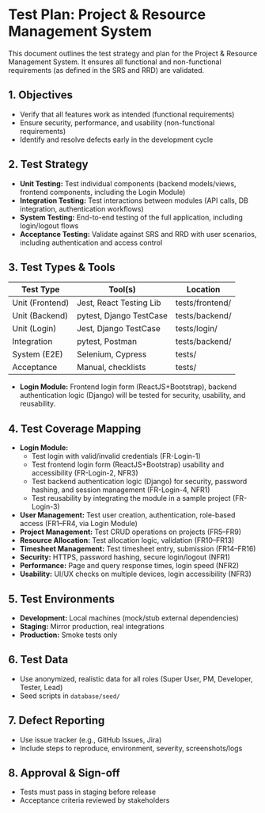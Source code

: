 # Test Plan: Project & Resource Management System

This document outlines the test strategy and plan for the Project & Resource Management System. It ensures all functional and non-functional requirements (as defined in the SRS and RRD) are validated.

## 1. Objectives
- Verify that all features work as intended (functional requirements)
- Ensure security, performance, and usability (non-functional requirements)
- Identify and resolve defects early in the development cycle

## 2. Test Strategy
- **Unit Testing:** Test individual components (backend models/views, frontend components, including the Login Module)
- **Integration Testing:** Test interactions between modules (API calls, DB integration, authentication workflows)
- **System Testing:** End-to-end testing of the full application, including login/logout flows
- **Acceptance Testing:** Validate against SRS and RRD with user scenarios, including authentication and access control

## 3. Test Types & Tools
| Test Type         | Tool(s)                  | Location           |
|-------------------|--------------------------|--------------------|
| Unit (Frontend)   | Jest, React Testing Lib  | tests/frontend/    |
| Unit (Backend)    | pytest, Django TestCase  | tests/backend/     |
| Unit (Login)      | Jest, Django TestCase    | tests/login/       |
| Integration       | pytest, Postman          | tests/backend/     |
| System (E2E)      | Selenium, Cypress        | tests/             |
| Acceptance        | Manual, checklists       | tests/             |

- **Login Module:** Frontend login form (ReactJS+Bootstrap), backend authentication logic (Django) will be tested for security, usability, and reusability.

## 4. Test Coverage Mapping
- **Login Module:**
  - Test login with valid/invalid credentials (FR-Login-1)
  - Test frontend login form (ReactJS+Bootstrap) usability and accessibility (FR-Login-2, NFR3)
  - Test backend authentication logic (Django) for security, password hashing, and session management (FR-Login-4, NFR1)
  - Test reusability by integrating the module in a sample project (FR-Login-3)
- **User Management:** Test user creation, authentication, role-based access (FR1–FR4, via Login Module)
- **Project Management:** Test CRUD operations on projects (FR5–FR9)
- **Resource Allocation:** Test allocation logic, validation (FR10–FR13)
- **Timesheet Management:** Test timesheet entry, submission (FR14–FR16)
- **Security:** HTTPS, password hashing, secure login/logout (NFR1)
- **Performance:** Page and query response times, login speed (NFR2)
- **Usability:** UI/UX checks on multiple devices, login accessibility (NFR3)

## 5. Test Environments
- **Development:** Local machines (mock/stub external dependencies)
- **Staging:** Mirror production, real integrations
- **Production:** Smoke tests only

## 6. Test Data
- Use anonymized, realistic data for all roles (Super User, PM, Developer, Tester, Lead)
- Seed scripts in `database/seed/`

## 7. Defect Reporting
- Use issue tracker (e.g., GitHub Issues, Jira)
- Include steps to reproduce, environment, severity, screenshots/logs

## 8. Approval & Sign-off
- Tests must pass in staging before release
- Acceptance criteria reviewed by stakeholders
